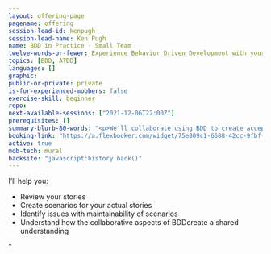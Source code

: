 ```yaml
---
layout: offering-page
pagename: offering
session-lead-id: kenpugh
session-lead-name: Ken Pugh
name: BDD in Practice - Small Team 
twelve-words-or-fewer: Experience Behavior Driven Development with your stories 
topics: [BDD, ATDD]
languages: []
graphic: 
public-or-private: private
is-for-experienced-mobbers: false
exercise-skill: beginner
repo:
next-available-sessions: ["2021-12-06T22:00Z"]
prerequisites: []
summary-blurb-80-words: "<p>We'll collaborate using BDD to create acceptance tests for your actual stories.  You'll experience how the Triad - Customer, Developer, and Tester work together to form a shared understanding expressed as testable scenarios.</p>"
booking-link: "https://a.flexbooker.com/widget/75e809c1-6688-42cc-9fbf-77b001c15991?serviceIds=41803"
active: true
mob-tech: mural
backsite: "javascript:history.back()"
---
```

<p>I’ll help you:</p>

<ul class='list outer'>
<li>Review your stories</li>
<li>Create scenarios for your actual stories</li>
<li>Identify issues with maintainability of scenarios</li>
<li>Understand how the collaborative aspects of BDDcreate a shared understanding</li>
</ul>"